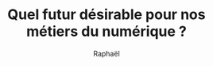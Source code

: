 ---
layout: post
title: "Quel futur désirable pour nos métiers du numérique ?"
link: https://blocnotes.iergo.fr/articles/quel-futur-desirable-pour-nos-metiers-du-numerique/
author: "Raphaël"
published_date: ""
description: "À l’occasion de la journée de l’écoconception numérique, j’ai pris le temps d’approfondir le sujet de l’impact psychosocial de l’intelligence artificielle sur nos métiers du numérique. Je vous propose donc une version enrichie de ce que j’ai pu raconter lors de cette présentation."
language: "fr_FR"
categories: "Liens"
tags: "design freelance ia travail"
og-tags: "design freelance ia travail"
permalink: /:categories/:year/:month/:day/:title/
---